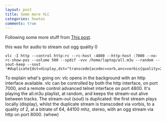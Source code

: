 ```yaml
---
layout: post
title: Some more VLC
categories: howtos
comments: true
---
```



Following some more stuff from [This post](http://www.linuxquestions.org/questions/linux-networking-3/playing-audio-files-over-ssh-connection-linux-linux-432640/).

this was for audio to stream out ogg quality 0

    vlc -I http --control http:rc --rc-host :4800 --http-host :7000 --no-rc-show-pos --volume 500 --spdif -vvv /home/laptop/all.m3u --random --sout-keep --sout '#duplicate{dst=display,dst="transcode{acodec=vorb,anc=vorbis{quality=2},ab=64,samplerate=44100,channels=2}:standard{access=http,mux=ogg,url=192.168.3.2:8000}"}'


To explain what's going on:
vlc opens in the background with an http interface available. vlc can be controlled by both the http interface, on port 7000, and a remote control advanced telnet interface on port 4800. It's playing the all.m3u playlist, at random, and keeps the stream-out alive between tracks. The stream-out (sout) is duplicated: the first stream plays locally (display), whilst the duplicate stream is transcoded via vorbis, to a quality of 2, at a bitrate of 64, 44100 mhz, stereo, with an ogg stream via http on port 8000. (whew)

